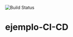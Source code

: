 ![Build Status](https://github.com/luc662/ejemplo-CI-CD/actions/workflows/ci-cd.yml/badge.svg)


# ejemplo-CI-CD
